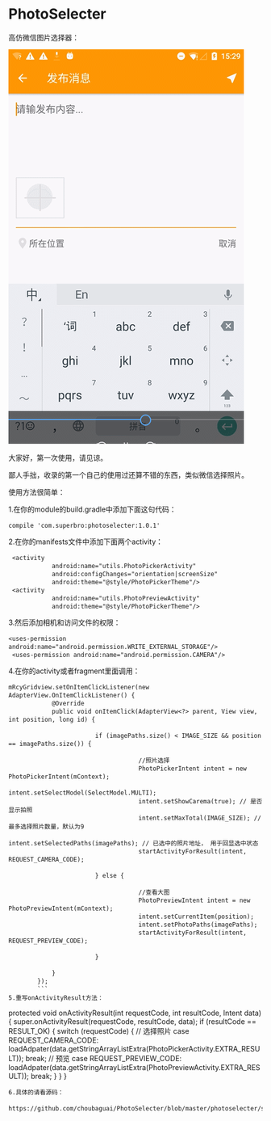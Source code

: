 # PhotoSelecter
高仿微信图片选择器：

![image](https://github.com/choubaguai/PhotoSelecter/blob/master/GIF.gif ) 

大家好，第一次使用，请见谅。


鄙人手拙，收录的第一个自己的使用过还算不错的东西，类似微信选择照片。


使用方法很简单：


1.在你的module的build.gradle中添加下面这句代码：
```
compile 'com.superbro:photoselecter:1.0.1'
```
2.在你的manifests文件中添加下面两个activity：

```
 <activity
            android:name="utils.PhotoPickerActivity"
            android:configChanges="orientation|screenSize"
            android:theme="@style/PhotoPickerTheme"/>
 <activity
            android:name="utils.PhotoPreviewActivity"
            android:theme="@style/PhotoPickerTheme"/>
```            
3.然后添加相机和访问文件的权限：
```
<uses-permission android:name="android.permission.WRITE_EXTERNAL_STORAGE"/>
 <uses-permission android:name="android.permission.CAMERA"/>
``` 
4.在你的activity或者fragment里面调用：
```
mRcyGridview.setOnItemClickListener(new AdapterView.OnItemClickListener() {
            @Override
            public void onItemClick(AdapterView<?> parent, View view, int position, long id) {

                        if (imagePaths.size() < IMAGE_SIZE && position == imagePaths.size()) {

                                    //照片选择
                                    PhotoPickerIntent intent = new PhotoPickerIntent(mContext);
                                    intent.setSelectModel(SelectModel.MULTI);
                                    intent.setShowCarema(true); // 是否显示拍照
                                    intent.setMaxTotal(IMAGE_SIZE); // 最多选择照片数量，默认为9
                                    intent.setSelectedPaths(imagePaths); // 已选中的照片地址， 用于回显选中状态
                                    startActivityForResult(intent, REQUEST_CAMERA_CODE);

                        } else {

                                    //查看大图
                                    PhotoPreviewIntent intent = new PhotoPreviewIntent(mContext);
                                    intent.setCurrentItem(position);
                                    intent.setPhotoPaths(imagePaths);
                                    startActivityForResult(intent, REQUEST_PREVIEW_CODE);

                        }

            }
        });
        ```
5.重写onActivityResult方法：
```
protected void onActivityResult(int requestCode, int resultCode, Intent data) {
     super.onActivityResult(requestCode, resultCode, data);
     if (resultCode == RESULT_OK) {
          switch (requestCode) {
             // 选择照片
             case REQUEST_CAMERA_CODE:
                 loadAdpater(data.getStringArrayListExtra(PhotoPickerActivity.EXTRA_RESULT));
                 break;
             // 预览
             case REQUEST_PREVIEW_CODE:
                 loadAdpater(data.getStringArrayListExtra(PhotoPreviewActivity.EXTRA_RESULT));
                 break;
         }
     }
}
```
6.具体的请看源码： 

https://github.com/choubaguai/PhotoSelecter/blob/master/photoselecter/src/main/java/com/superbro/myapplication/MainActivity.java
